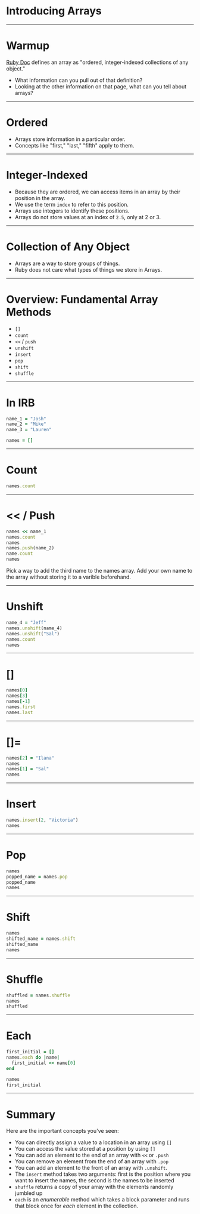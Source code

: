# Introducing Arrays

---

# Warmup

[Ruby Doc](https://ruby-doc.org/core-2.4.2/Array.html) defines an array as "ordered, integer-indexed collections of any object."

* What information can you pull out of that definition?
* Looking at the other information on that page, what can you tell about arrays?

---

# Ordered

* Arrays store information in a particular order.
* Concepts like "first," "last," "fifth" apply to them.

---

# Integer-Indexed

* Because they are ordered, we can access items in an array by their position in the array.
* We use the term `index` to refer to this position.
* Arrays use integers to identify these positions.
* Arrays do not store values at an index of `2.5`, only at 2 or 3.

---

# Collection of Any Object

* Arrays are a way to store groups of things.
* Ruby does not care what types of things we store in Arrays.

---

# Overview: Fundamental Array Methods

* `[]`
* `count`
* `<<` / `push`
* `unshift`
* `insert`
* `pop`
* `shift`
* `shuffle`

---

# In IRB

```ruby
name_1 = "Josh"
name_2 = "Mike"
name_3 = "Lauren"

names = []
```

---

# Count

```ruby
names.count
```

---

# << / Push

```ruby
names << name_1
names.count
names
names.push(name_2)
name.count
names
```

Pick a way to add the third name to the names array.
Add your own name to the array without storing it to a varible beforehand.

---

# Unshift

```ruby
name_4 = "Jeff"
names.unshift(name_4)
names.unshift("Sal")
names.count
names
```

---

# []

```ruby
names[0]
names[3]
names[-1]
names.first
names.last
```

---

# []=

```ruby
names[2] = "Ilana"
names
names[1] = "Sal"
names
```

---

# Insert

```ruby
names.insert(2, "Victoria")
names
```

---

# Pop

```ruby
names
popped_name = names.pop
popped_name
names
```

---

# Shift

```ruby
names
shifted_name = names.shift
shifted_name
names
```

---

# Shuffle

```ruby
shuffled = names.shuffle
names
shuffled
```

---

# Each

```ruby
first_initial = []
names.each do |name|
  first_initial << name[0]
end

names
first_initial
```

---

# Summary

Here are the important concepts you've seen:

*   You can directly assign a value to a location in an array using `[]`
*   You can access the value stored at a position by using `[]`
*   You can add an element to the end of an array with `<<` or `.push`
*   You can remove an element from the end of an array with `.pop`
*   You can add an element to the front of an array with `.unshift`.
*   The `insert` method takes two arguments: first is the position where you want to insert the names, the second is the names to be inserted
*   `shuffle` returns a copy of your array with the elements randomly jumbled up
*   `each` is an *enumerable* method which takes a block parameter and runs that block once for *each* element in the collection.
